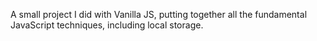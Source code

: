 A small project I did with Vanilla JS, putting together all the fundamental JavaScript techniques, including local storage.
